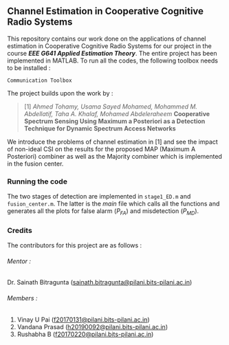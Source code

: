 ## Channel Estimation in Cooperative Cognitive Radio Systems

This repository contains our work done on the applications of channel estimation in Cooperative Cognitive Radio Systems for our project in the course **_EEE G641 Applied Estimation Theory_**.
The entire project has been implemented in MATLAB. To run all the codes, the following toolbox needs to be installed :

```
Communication Toolbox
```

The project builds upon the work by : 
>[1] *Ahmed Tohamy, Usama Sayed Mohamed,
Mohammed M. Abdellatif, Taha A. Khalaf, Mohamed Abdeleraheem* **Cooperative Spectrum Sensing Using Maximum a
Posteriori as a Detection Technique for Dynamic Spectrum Access Networks**

We introduce the problems of channel estimation in [1] and see the impact of non-ideal CSI on the results for the proposed MAP (Maximum A Posteriori) combiner as well 
as the Majority combiner which is implemented in the fusion center.

### Running the code 
The two stages of detection are implemented in `stage1_ED.m` and `fusion_center.m`. The latter is the *main* file which calls all the functions and generates all the plots for false alarm ($P_{FA}$) and misdetection ($P_{MD}$).

### Credits
The contributors for this project are as follows :

###### Mentor :

Dr. Sainath Bitragunta (sainath.bitragunta@pilani.bits-pilani.ac.in)

###### Members :

1. Vinay U Pai (f20170131@pilani.bits-pilani.ac.in)
1. Vandana Prasad (h20190092@pilani.bits-pilani.ac.in)
1. Rushabha B (f20170220@pilani.bits-pilani.ac.in)